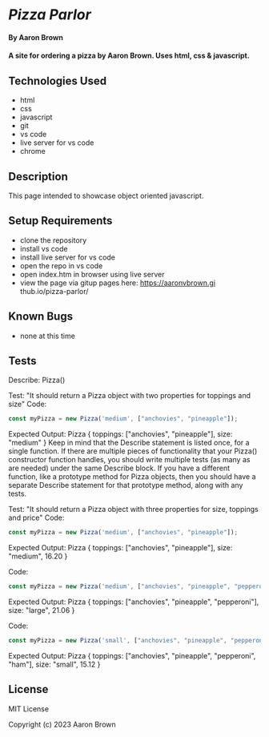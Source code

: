 # _Pizza Parlor_

#### By **Aaron Brown**

#### A site for ordering a pizza by Aaron Brown.  Uses html, css & javascript.


## Technologies Used

* html
* css
* javascript
* git
* vs code
* live server for vs code
* chrome

## Description

This page intended to showcase object oriented javascript.

## Setup Requirements

* clone the repository
* install vs code
* install live server for vs code
* open the repo in vs code
* open index.htm in browser using live server
* view the page via gitup pages here:  https://aaronvbrown.gi thub.io/pizza-parlor/


## Known Bugs
* none at this time

## Tests
Describe:  Pizza()

Test: "It should return a Pizza object with two properties for toppings and size"
Code: 
```javascript
const myPizza = new Pizza('medium', ["anchovies", "pineapple"]);
```
Expected Output: Pizza { toppings: ["anchovies", "pineapple"], size: "medium" }
Keep in mind that the Describe statement is listed once, for a single function. If there are multiple pieces of functionality that your Pizza() constructor function handles, you should write multiple tests (as many as are needed) under the same Describe block. If you have a different function, like a prototype method for Pizza objects, then you should have a separate Describe statement for that prototype method, along with any tests.

Test: "It should return a Pizza object with three properties for size, toppings and price"
Code: 
```javascript
const myPizza = new Pizza('medium', ["anchovies", "pineapple"]);
```
Expected Output: Pizza { toppings: ["anchovies", "pineapple"], size: "medium", 16.20 }

Code: 
```javascript
const myPizza = new Pizza('medium', ["anchovies", "pineapple", "pepperoni"]);
```
Expected Output: Pizza { toppings: ["anchovies", "pineapple", "pepperoni"], size: "large", 21.06 }

Code: 
```javascript
const myPizza = new Pizza('small', ["anchovies", "pineapple", "pepperoni", "ham"]);
```
Expected Output: Pizza { toppings: ["anchovies", "pineapple", "pepperoni", "ham"], size: "small", 15.12 }


## License
MIT License

Copyright (c) 2023 Aaron Brown